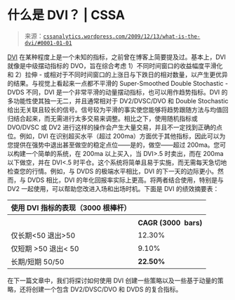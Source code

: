 <!--yml

category: 未分类

date: 2024-05-12 18:39:56

-->

# 什么是 DVI？ | CSSA

> 来源：[`cssanalytics.wordpress.com/2009/12/13/what-is-the-dvi/#0001-01-01`](https://cssanalytics.wordpress.com/2009/12/13/what-is-the-dvi/#0001-01-01)

[DVI](http://www.dvindicators.com/indicator/dv-intermediate/) 在某种程度上是一个未知的指标，之前曾在博客上简要提及过。基本上，DVI 就像是中级摆动指标的 DVO，旨在综合考虑 1）不同时间窗口的收益幅度平滑化和 2）拉伸 - 或相对于不同时间窗口的上涨日与下跌日的相对数量，以产生更优异的结果。与视觉上看起来一点都不平滑的 Super-Smoothed Double Stochastic - DVDS 不同，DVI 是一个非常平滑的动量摆动指标，也可以用作趋势指标。DVI 的多功能性使其独一无二，并且通常相对于 DV2/DVSC/DVO 和 Double Stochastic 给出无关联且较长的信号。信号较为平滑的事实使您能够将趋势跟随方法与均值回归结合起来，而无需进行太多交易来调整。相比之下，使用随机指标或 DVO/DVSC 或 DV2 进行这样的操作会产生大量交易，并且不一定找到正确的点位。例如，DVI 在识别超买水平（超过 200ma）方面优于其他指标，因此可以为您提供在强势中退出甚至做空的稳定点位——是的，做空——超过 200ma。您可以构建一个简单的系统，在 200ma 以上买入，当 DVI>.5 时卖出，而在 200ma 以下做空，并在 DVI<.5 时平仓。这个系统将简单且易于实施，而无需每天急切地检查您的行情。例如，与 DVDS 的极端水平相比，DVI 的下一天的边际更小。然而，与 DVDS 相比，DVI 的年化回报率实际上更高。将两者结合使用，特别是与 DV2 一起使用，可以帮助您改进入场和出场时机。下面是 DVI 的绩效摘要表：

| 使用 DVI 指标的表现（3000 根棒杆） |  |
| --- | --- |
|  |  |  |
|  | **CAGR (3000  bars)** | **CAGR (2009)** |
| 仅长期<50 退出>50 | 12.30% | 33% |
| 仅短期 >50 退出< 50 | 9.10% | 6% |
| 长期/短期 50/50 | **22.50%** | **39%** |

在下一篇文章中，我们将探讨如何使用 DVI 创建一些策略以及一些基于动量的策略，还将创建一个包含 DV2/DVSC/DVO 和 DVDS 的复合指标。
